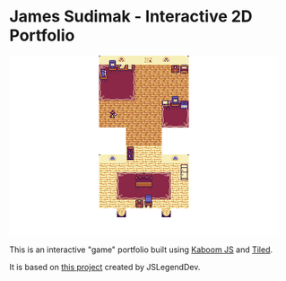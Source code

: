 # James Sudimak - Interactive 2D Portfolio

![2D Portfolio Map](./public/map.png)

This is an interactive "game" portfolio built using [Kaboom JS](https://kaboomjs.com/) and [Tiled](https://www.mapeditor.org/).

It is based on [this project](https://github.com/JSLegendDev/2d-portfolio-kaboom) created by JSLegendDev.